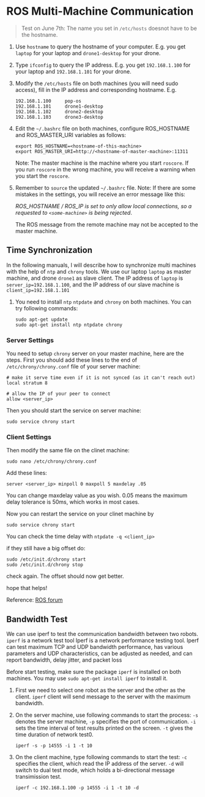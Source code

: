 # ROS Multi-Machine Communication

> Test on June 7th: The name you set in `/etc/hosts` doesnot have to be the hostname.

1. Use `hostname` to query the hostname of your computer. E.g. you get `laptop` for your laptop and `drone1-desktop` for your drone.
2. Type `ifconfig` to query the IP address. E.g. you get `192.168.1.100` for your laptop and `192.168.1.101` for your drone.
3. Modify the `/etc/hosts` file on both machines (you will need sudo access), fill in the IP address and corresponding hostname. E.g.
   ```
   192.168.1.100     pop-os
   192.168.1.101     drone1-desktop
   192.168.1.102     drone2-desktop
   192.168.1.103     drone3-desktop
   ```
4. Edit the `~/.bashrc` file on both machines, configure ROS_HOSTNAME and ROS_MASTER_URI variables as follows:
   ```
   export ROS_HOSTNAME=<hostname-of-this-machine>
   export ROS_MASTER_URI=http://<hostname-of-master-machine>:11311
   ```
   Note: The master machine is the machine where you start `roscore`. If you run `roscore` in the wrong machine, you will receive a warning when you start the `roscore`.
5. Remember to `source` the updated `~/.bashrc` file.
   Note: If there are some mistakes in the settings, you will receive an error message like this:

   _ROS_HOSTNAME / ROS_IP is set to only allow local connections, so a requested to `<some-machine>` is being rejected_.

   The ROS message from the remote machine may not be accepted to the master machine.

## Time Synchronization

In the following manuals, I will describe how to synchronize multi machines with the help of `ntp` and `chrony` tools.
We use our laptop `laptop` as master machine, and drone `drone1` as slave client.
The IP address of `laptop` is `server_ip=192.168.1.100`, and the IP address of our slave machine is `client_ip=192.168.1.101`

1. You need to install `ntp` `ntpdate` and `chrony` on both machines. You can try following commands:
   ```
   sudo apt-get update
   sudo apt-get install ntp ntpdate chrony
   ```

### Server Settings

You need to setup `chrony` server on your master machine, here are the steps.
First you should add these lines to the end of `/etc/chrony/chrony.conf` file of your server machine:

```
# make it serve time even if it is not synced (as it can't reach out)
local stratum 8

# allow the IP of your peer to connect
allow <server_ip>
```

Then you should start the service on server machine:

```
sudo service chrony start
```

### Client Settings

Then modify the same file on the clinet machine:

```
sudo nano /etc/chrony/chrony.conf
```

Add these lines:

```
server <server_ip> minpoll 0 maxpoll 5 maxdelay .05
```

You can change maxdelay value as you wish. 0.05 means the maximum delay tolerance is 50ms, which works in most cases.

Now you can restart the service on your clinet machine by

```
sudo service chrony start
```

You can check the time delay with `ntpdate -q <client_ip>`

if they still have a big offset do:

```
sudo /etc/init.d/chrony start
sudo /etc/init.d/chrony stop
```

check again. The offset should now get better.

hope that helps!

Reference: [ROS forum](https://answers.ros.org/question/298821/tf-timeout-with-multiple-machines/)

## Bandwidth Test

We can use iperf to test the communication bandwidth between two robots.
`iperf` is a network test tool
Iperf is a network performance testing tool.
Iperf can test maximum TCP and UDP bandwidth performance, has various parameters and UDP characteristics, can be adjusted as needed, and can report bandwidth, delay jitter, and packet loss

Before start testing, make sure the package `iperf` is installed on both machines.
You may use `sudo apt-get install iperf` to install it.

1. First we need to select one robot as the server and the other as the client.
   `iperf` client will send message to the server with the maximum bandwidth.
2. On the server machine, use following commands to start the process:
   `-s` denotes the server machine, `-p` specifies the port of communication.
   `-i` sets the time interval of test results printed on the screen.
   `-t` gives the time duration of network test0.

   ```
   iperf -s -p 14555 -i 1 -t 10
   ```

3. On the client machine, type following commands to start the test:
   `-c` specifies the client, which read the IP address of the server.
   `-d` will switch to dual test mode, which holds a bi-directional message transimission test.

   ```
   iperf -c 192.168.1.100 -p 14555 -i 1 -t 10 -d
   ```
